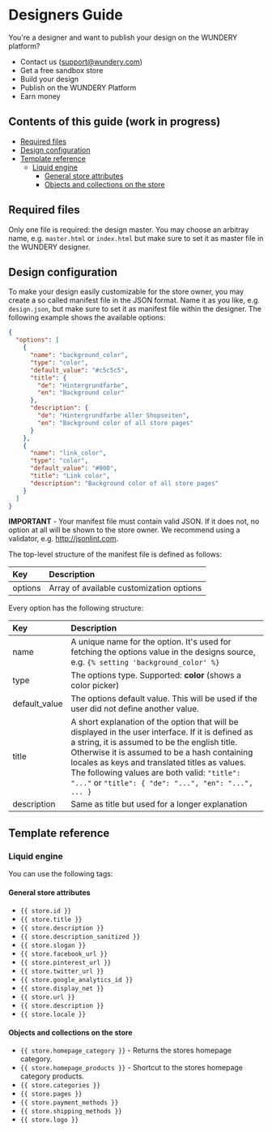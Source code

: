 
# Designers Guide

You're a designer and want to publish your design on the WUNDERY platform?

* Contact us (support@wundery.com)
* Get a free sandbox store
* Build your design
* Publish on the WUNDERY Platform
* Earn money

## Contents of this guide (work in progress)

<!-- toc -->

* [Required files](#required-files)
* [Design configuration](#design-configuration)
* [Template reference](#template-reference)
  * [Liquid engine](#liquid-engine)
    * [General store attributes](#general-store-attributes)
    * [Objects and collections on the store](#objects-and-collections-on-the-store)

<!-- toc stop -->


## Required files

Only one file is required: the design master. You may choose an arbitray name, e.g. `master.html` or `index.html` but make sure to set it as master file in the WUNDERY designer.

## Design configuration

To make your design easily customizable for the store owner, you may create a so called manifest file in the JSON format. Name it as you like, e.g. `design.json`, but make sure to set it as manifest file within the designer. The following example shows the available options:

```json
{
  "options": [
    {
      "name": "background_color",
      "type": "color",
      "default_value": "#c5c5c5",
      "title": {
        "de": "Hintergrundfarbe",
        "en": "Background color"
      },
      "description": {
        "de": "Hintergrundfarbe aller Shopseiten",
        "en": "Background color of all store pages"
      }
    },
    {
      "name": "link_color",
      "type": "color",
      "default_value": "#000",
      "title": "Link color",
      "description": "Background color of all store pages"
    }
  ]
}
```

**IMPORTANT** - Your manifest file must contain valid JSON. If it does not, no option at all will be shown to the store owner. We recommend using a validator, e.g. http://jsonlint.com.

The top-level structure of the manifest file is defined as follows:

| Key | Description          |
| :------------- | :----------- |
| options | Array of available customization options |

Every option has the following structure:

| Key | Description          |
| :------------- | :----------- |
| name | A unique name for the option. It's used for fetching the options value in the designs source, e.g. `{% setting 'background_color' %}` |
| type | The options type. Supported: **color** (shows a color picker) |
| default_value | The options default value. This will be used if the user did not define another value. |
| title | A short explanation of the option that will be displayed in the user interface. If it is defined as a string, it is assumed to be the english title. Otherwise it is assumed to be a hash containing locales as keys and translated titles as values. The following values are both valid: `"title": "..."` or `"title": { "de": "...", "en": "...", ... }` |
| description | Same as title but used for a longer explanation |

## Template reference

### Liquid engine

You can use the following tags:

#### General store attributes

* `{{ store.id }}`
* `{{ store.title }}`
* `{{ store.description }}`
* `{{ store.description_sanitized }}`
* `{{ store.slogan }}`
* `{{ store.facebook_url }}`
* `{{ store.pinterest_url }}`
* `{{ store.twitter_url }}`
* `{{ store.google_analytics_id }}`
* `{{ store.display_net }}`
* `{{ store.url }}`
* `{{ store.description }}`
* `{{ store.locale }}`

#### Objects and collections on the store

* `{{ store.homepage_category }}` - Returns the stores homepage category.
* `{{ store.homepage_products }}` - Shortcut to the stores homepage category products.
* `{{ store.categories }}`
* `{{ store.pages }}`
* `{{ store.payment_methods }}`
* `{{ store.shipping_methods }}`
* `{{ store.logo }}`
